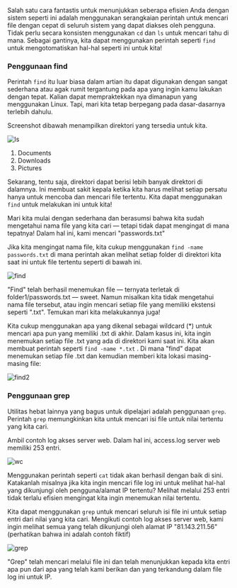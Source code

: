 Salah satu cara fantastis untuk menunjukkan seberapa efisien Anda dengan sistem seperti ini adalah menggunakan serangkaian perintah untuk mencari file dengan cepat di seluruh sistem yang dapat diakses oleh pengguna. Tidak perlu secara konsisten menggunakan `cd` dan `ls` untuk mencari tahu di mana. Sebagai gantinya, kita dapat menggunakan perintah seperti `find` untuk mengotomatiskan hal-hal seperti ini untuk kita!

### Penggunaan find
Perintah `find` itu luar biasa dalam artian itu dapat digunakan dengan sangat sederhana atau agak rumit tergantung pada apa yang ingin kamu lakukan dengan tepat. Kalian dapat mempraktekkan nya dimanapun yang menggunakan Linux. Tapi, mari kita tetap berpegang pada dasar-dasarnya terlebih dahulu.

Screenshot dibawah menampilkan direktori yang tersedia untuk kita.

![ls](https://raw.githubusercontent.com/yingcrackerhades/cybersec-module/main/Pre%20Security/Linux%20Fundamental/Image/Screenshot%20from%202022-11-03%2021-47-29.png)

1. Documents
2. Downloads
3. Pictures

Sekarang, tentu saja, direktori dapat berisi lebih banyak direktori di dalamnya. Ini membuat sakit kepala ketika kita harus melihat setiap persatu hanya untuk mencoba dan mencari file tertentu. Kita dapat menggunakan `find` untuk melakukan ini untuk kita!

Mari kita mulai dengan sederhana dan berasumsi bahwa kita sudah mengetahui nama file yang kita cari — tetapi tidak dapat mengingat di mana tepatnya! Dalam hal ini, kami mencari "passwords.txt"

Jika kita mengingat nama file, kita cukup menggunakan `find -name passwords.txt` di mana perintah akan melihat setiap folder di direktori kita saat ini untuk file tertentu seperti di bawah ini.

![find]()

"Find" telah berhasil menemukan file — ternyata terletak di folder1/passwords.txt — sweet. Namun misalkan kita tidak mengetahui nama file tersebut, atau ingin mencari setiap file yang memiliki ekstensi seperti ".txt". Temukan mari kita melakukannya juga!

Kita cukup menggunakan apa yang dikenal sebagai wildcard (*) untuk mencari apa pun yang memiliki .txt di akhir. Dalam kasus ini, kita ingin menemukan setiap file .txt yang ada di direktori kami saat ini. Kita akan membuat perintah seperti `find -name *.txt` . Di mana "find" dapat menemukan setiap file .txt dan kemudian memberi kita lokasi masing-masing file:

![find2]()

### Penggunaan grep
Utilitas hebat lainnya yang bagus untuk dipelajari adalah penggunaan `grep`. Perintah `grep` memungkinkan kita untuk mencari isi file untuk nilai tertentu yang kita cari.

Ambil contoh log akses server web. Dalam hal ini, access.log server web memiliki 253 entri.

![wc](https://raw.githubusercontent.com/yingcrackerhades/cybersec-module/main/Pre%20Security/Linux%20Fundamental/Image/wc.png)

Menggunakan perintah seperti `cat` tidak akan berhasil dengan baik di sini. Katakanlah misalnya jika kita ingin mencari file log ini untuk melihat hal-hal yang dikunjungi oleh pengguna/alamat IP tertentu? Melihat melalui 253 entri tidak terlalu efisien mengingat kita ingin menemukan nilai tertentu.

Kita dapat menggunakan `grep` untuk mencari seluruh isi file ini untuk setiap entri dari nilai yang kita cari. Mengikuti contoh log akses server web, kami ingin melihat semua yang telah dikunjungi oleh alamat IP "81.143.211.56" (perhatikan bahwa ini adalah contoh fiktif)

![grep](https://raw.githubusercontent.com/yingcrackerhades/cybersec-module/main/Pre%20Security/Linux%20Fundamental/Image/grep.png)

"Grep" telah mencari melalui file ini dan telah menunjukkan kepada kita entri apa pun dari apa yang telah kami berikan dan yang terkandung dalam file log ini untuk IP.
